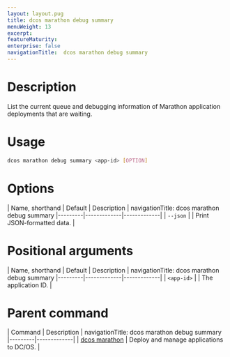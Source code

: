 ```yaml
---
layout: layout.pug
title: dcos marathon debug summary
menuWeight: 13
excerpt:
featureMaturity:
enterprise: false
navigationTitle:  dcos marathon debug summary
---
```


<!-- This source repo for this topic is https://github.com/dcos/dcos-docs -->


# Description
List the current queue and debugging information of Marathon application deployments that are waiting.

# Usage

```bash
dcos marathon debug summary <app-id> [OPTION]
```

# Options

| Name, shorthand | Default | Description |
navigationTitle:  dcos marathon debug summary
|---------|-------------|-------------|
| `--json`   |             |  Print JSON-formatted data. |

# Positional arguments

| Name, shorthand | Default | Description |
navigationTitle:  dcos marathon debug summary
|---------|-------------|-------------|
| `<app-id>`   |             |  The application ID. |

# Parent command

| Command | Description |
navigationTitle:  dcos marathon debug summary
|---------|-------------|
| [dcos marathon](/docs/1.9/cli/command-reference/dcos-marathon/) | Deploy and manage applications to DC/OS. |

<!-- # Examples -->

